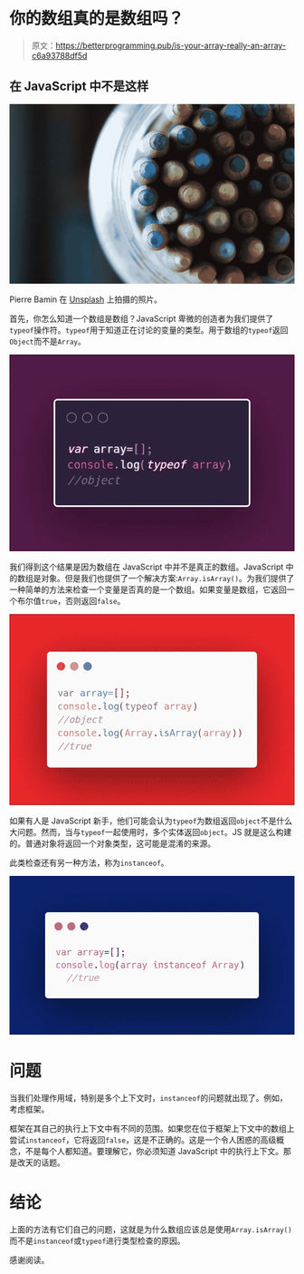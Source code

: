 # 你的数组真的是数组吗？

> 原文：<https://betterprogramming.pub/is-your-array-really-an-array-c6a93788df5d>

## 在 JavaScript 中不是这样

![](img/c83ce6614c908f8f5de445797eefc2e8.png)

Pierre Bamin 在 [Unsplash](https://unsplash.com?utm_source=medium&utm_medium=referral) 上拍摄的照片。

首先，你怎么知道一个数组是数组？JavaScript 卑微的创造者为我们提供了`typeof`操作符。`typeof`用于知道正在讨论的变量的类型。用于数组的`typeof`返回`Object`而不是`Array`。

![](img/30bbd1797ebb28bf13fd5af0d8af80dc.png)

我们得到这个结果是因为数组在 JavaScript 中并不是真正的数组。JavaScript 中的数组是对象。但是我们也提供了一个解决方案:`Array.isArray()`。为我们提供了一种简单的方法来检查一个变量是否真的是一个数组。如果变量是数组，它返回一个布尔值`true`，否则返回`false`。

![](img/6eebdd1ee87235c00ba08a258d0e2239.png)

如果有人是 JavaScript 新手，他们可能会认为`typeof`为数组返回`object`不是什么大问题。然而，当与`typeof`一起使用时，多个实体返回`object`。JS 就是这么构建的。普通对象将返回一个对象类型，这可能是混淆的来源。

此类检查还有另一种方法，称为`instanceof`。

![](img/afa228e291b5d4134f7cc25f3da39e46.png)

# **问题**

当我们处理作用域，特别是多个上下文时，`instanceof`的问题就出现了。例如，考虑框架。

框架在其自己的执行上下文中有不同的范围。如果您在位于框架上下文中的数组上尝试`instanceof`，它将返回`false`，这是不正确的。这是一个令人困惑的高级概念，不是每个人都知道。要理解它，你必须知道 JavaScript 中的执行上下文。那是改天的话题。

# 结论

上面的方法有它们自己的问题，这就是为什么数组应该总是使用`Array.isArray()`而不是`instanceof`或`typeof`进行类型检查的原因。

感谢阅读。